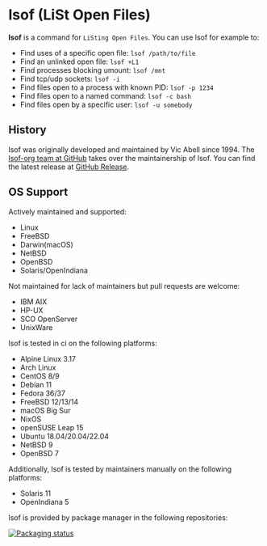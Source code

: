 # lsof (LiSt Open Files)

**lsof** is a command for `LiSting Open Files`. You can use lsof for example to:

- Find uses of a specific open file: `lsof /path/to/file`
- Find an unlinked open file: `lsof +L1`
- Find processes blocking umount: `lsof /mnt`
- Find tcp/udp sockets: `lsof -i`
- Find files open to a process with known PID: `lsof -p 1234`
- Find files open to a named command: `lsof -c bash`
- Find files open by a specific user: `lsof -u somebody`

## History

lsof was originally developed and maintained by Vic Abell since 1994. The [lsof-org team at GitHub](https://github.com/lsof-org/lsof) takes over the maintainership of lsof. You can find the latest release at [GitHub Release](https://github.com/lsof-org/lsof/releases).

## OS Support

Actively maintained and supported:

- Linux
- FreeBSD
- Darwin(macOS)
- NetBSD
- OpenBSD
- Solaris/OpenIndiana

Not maintained for lack of maintainers but pull requests are welcome:

- IBM AIX
- HP-UX
- SCO OpenServer
- UnixWare

lsof is tested in ci on the following platforms:

- Alpine Linux 3.17
- Arch Linux
- CentOS 8/9
- Debian 11
- Fedora 36/37
- FreeBSD 12/13/14
- macOS Big Sur
- NixOS
- openSUSE Leap 15
- Ubuntu 18.04/20.04/22.04
- NetBSD 9
- OpenBSD 7

Additionally, lsof is tested by maintainers manually on the following platforms:

- Solaris 11
- OpenIndiana 5

lsof is provided by package manager in the following repositories:

<a href="https://repology.org/project/lsof/versions">
    <img src="https://repology.org/badge/vertical-allrepos/lsof.svg" alt="Packaging status">
</a>